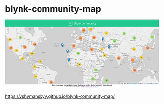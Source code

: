 # blynk-community-map

[![Preview](/preview.png)](https://vshymanskyy.github.io/blynk-community-map/)

https://vshymanskyy.github.io/blynk-community-map/
